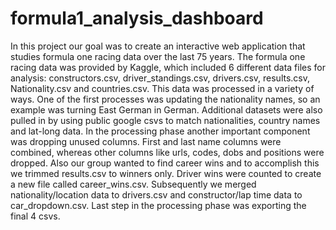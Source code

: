 # formula1_analysis_dashboard
In this project our goal was to create an interactive web application that studies formula one racing data over the last 75 years.
The formula one racing data was provided by Kaggle, which included 6 different data files for analysis: constructors.csv, driver_standings.csv, drivers.csv, results.csv, Nationality.csv and countries.csv.
This data was processed in a variety of ways. One of the first processes was updating the nationality names, so an example was turning East German in German. Additional datasets were also pulled in by using public google csvs to match nationalities, country names and lat-long data. In the processing phase another important component was dropping unused columns. First and last name columns were combined, whereas other columns like urls, codes, dobs and positions were dropped.
Also our group wanted to find career wins and to accomplish this we trimmed results.csv to winners only. Driver wins were counted to create a new file called career_wins.csv. Subsequently we merged nationality/location data to drivers.csv and constructor/lap time data to car_dropdown.csv. Last step in the processing phase was exporting the final 4 csvs.
